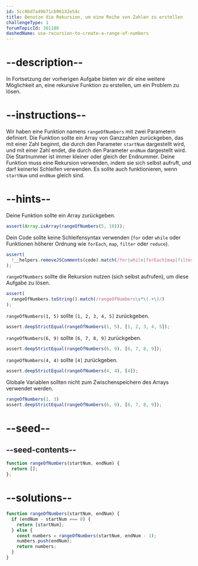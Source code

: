 ```yaml
---
id: 5cc0bd7a49b71cb96132e54c
title: Benutze die Rekursion, um eine Reihe von Zahlen zu erstellen
challengeType: 1
forumTopicId: 301180
dashedName: use-recursion-to-create-a-range-of-numbers
---
```


# --description--

In Fortsetzung der vorherigen Aufgabe bieten wir dir eine weitere Möglichkeit an, eine rekursive Funktion zu erstellen, um ein Problem zu lösen.

# --instructions--

Wir haben eine Funktion namens `rangeOfNumbers` mit zwei Parametern definiert. Die Funktion sollte ein Array von Ganzzahlen zurückgeben, das mit einer Zahl beginnt, die durch den Parameter `startNum` dargestellt wird, und mit einer Zahl endet, die durch den Parameter `endNum` dargestellt wird. Die Startnummer ist immer kleiner oder gleich der Endnummer. Deine Funktion muss eine Rekursion verwenden, indem sie sich selbst aufruft, und darf keinerlei Schleifen verwenden. Es sollte auch funktionieren, wenn `startNum` und `endNum` gleich sind.

# --hints--

Deine Funktion sollte ein Array zurückgeben.

```js
assert(Array.isArray(rangeOfNumbers(5, 10)));
```

Dein Code sollte keine Schleifensyntax verwenden (`for` oder `while` oder Funktionen höherer Ordnung wie `forEach`, `map`, `filter` oder `reduce`).

```js
assert(
  !__helpers.removeJSComments(code).match(/for|while|forEach|map|filter|reduce/g)
);
```

`rangeOfNumbers` sollte die Rekursion nutzen (sich selbst aufrufen), um diese Aufgabe zu lösen.

```js
assert(
  rangeOfNumbers.toString().match(/rangeOfNumbers\s*\(.+\)/)
);
```

`rangeOfNumbers(1, 5)` sollte `[1, 2, 3, 4, 5]` zurückgeben.

```js
assert.deepStrictEqual(rangeOfNumbers(1, 5), [1, 2, 3, 4, 5]);
```

`rangeOfNumbers(6, 9)` sollte `[6, 7, 8, 9]` zurückgeben.

```js
assert.deepStrictEqual(rangeOfNumbers(6, 9), [6, 7, 8, 9]);
```

`rangeOfNumbers(4, 4)` sollte `[4]` zurückgeben.

```js
assert.deepStrictEqual(rangeOfNumbers(4, 4), [4]);
```

Globale Variablen sollten nicht zum Zwischenspeichern des Arrays verwendet werden.

```js
rangeOfNumbers(1, 3)
assert.deepStrictEqual(rangeOfNumbers(6, 9), [6, 7, 8, 9]);
```

# --seed--

## --seed-contents--

```js
function rangeOfNumbers(startNum, endNum) {
  return [];
};
```

# --solutions--

```js
function rangeOfNumbers(startNum, endNum) {
  if (endNum - startNum === 0) {
    return [startNum];
  } else {
    const numbers = rangeOfNumbers(startNum, endNum - 1);
    numbers.push(endNum);
    return numbers;
  }
}
```
